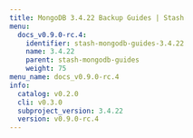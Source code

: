 ```yaml
---
title: MongoDB 3.4.22 Backup Guides | Stash
menu:
  docs_v0.9.0-rc.4:
    identifier: stash-mongodb-guides-3.4.22
    name: 3.4.22
    parent: stash-mongodb-guides
    weight: 75
menu_name: docs_v0.9.0-rc.4
info:
  catalog: v0.2.0
  cli: v0.3.0
  subproject_version: 3.4.22
  version: v0.9.0-rc.4
---
```


